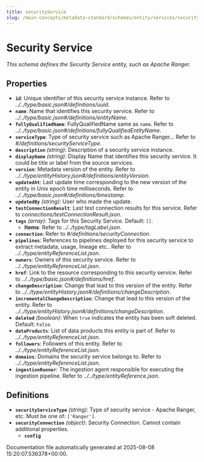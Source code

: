 ```yaml
---
title: securityService
slug: /main-concepts/metadata-standard/schemas/entity/services/securityservice
---
```


# Security Service

*This schema defines the Security Service entity, such as Apache Ranger.*

## Properties

- **`id`**: Unique identifier of this security service instance. Refer to *../../type/basic.json#/definitions/uuid*.
- **`name`**: Name that identifies this security service. Refer to *../../type/basic.json#/definitions/entityName*.
- **`fullyQualifiedName`**: FullyQualifiedName same as `name`. Refer to *../../type/basic.json#/definitions/fullyQualifiedEntityName*.
- **`serviceType`**: Type of security service such as Apache Ranger... Refer to *#/definitions/securityServiceType*.
- **`description`** *(string)*: Description of a security service instance.
- **`displayName`** *(string)*: Display Name that identifies this security service. It could be title or label from the source services.
- **`version`**: Metadata version of the entity. Refer to *../../type/entityHistory.json#/definitions/entityVersion*.
- **`updatedAt`**: Last update time corresponding to the new version of the entity in Unix epoch time milliseconds. Refer to *../../type/basic.json#/definitions/timestamp*.
- **`updatedBy`** *(string)*: User who made the update.
- **`testConnectionResult`**: Last test connection results for this service. Refer to *connections/testConnectionResult.json*.
- **`tags`** *(array)*: Tags for this Security Service. Default: `[]`.
  - **Items**: Refer to *../../type/tagLabel.json*.
- **`connection`**: Refer to *#/definitions/securityConnection*.
- **`pipelines`**: References to pipelines deployed for this security service to extract metadata, usage, lineage etc.. Refer to *../../type/entityReferenceList.json*.
- **`owners`**: Owners of this security service. Refer to *../../type/entityReferenceList.json*.
- **`href`**: Link to the resource corresponding to this security service. Refer to *../../type/basic.json#/definitions/href*.
- **`changeDescription`**: Change that lead to this version of the entity. Refer to *../../type/entityHistory.json#/definitions/changeDescription*.
- **`incrementalChangeDescription`**: Change that lead to this version of the entity. Refer to *../../type/entityHistory.json#/definitions/changeDescription*.
- **`deleted`** *(boolean)*: When `true` indicates the entity has been soft deleted. Default: `False`.
- **`dataProducts`**: List of data products this entity is part of. Refer to *../../type/entityReferenceList.json*.
- **`followers`**: Followers of this entity. Refer to *../../type/entityReferenceList.json*.
- **`domains`**: Domains the security service belongs to. Refer to *../../type/entityReferenceList.json*.
- **`ingestionRunner`**: The ingestion agent responsible for executing the ingestion pipeline. Refer to *../../type/entityReference.json*.
## Definitions

- **`securityServiceType`** *(string)*: Type of security service - Apache Ranger, etc. Must be one of: `['Ranger']`.
- **`securityConnection`** *(object)*: Security Connection. Cannot contain additional properties.
  - **`config`**


Documentation file automatically generated at 2025-08-08 15:20:07.536378+00:00.
